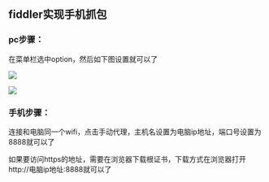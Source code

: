 ## fiddler实现手机抓包

### pc步骤：

在菜单栏选中option，然后如下图设置就可以了

![](https://github.com/sknosh/blog/tree/master/blogs/image/fiddler/fiddler1)

![](https://github.com/sknosh/blog/tree/master/blogs/image/fiddler/fiddler2)


### 手机步骤：

连接和电脑同一个wifi，点击手动代理，主机名设置为电脑ip地址，端口号设置为8888就可以了

如果要访问https的地址，需要在浏览器下载根证书，下载方式在浏览器打开http://电脑ip地址:8888就可以了

